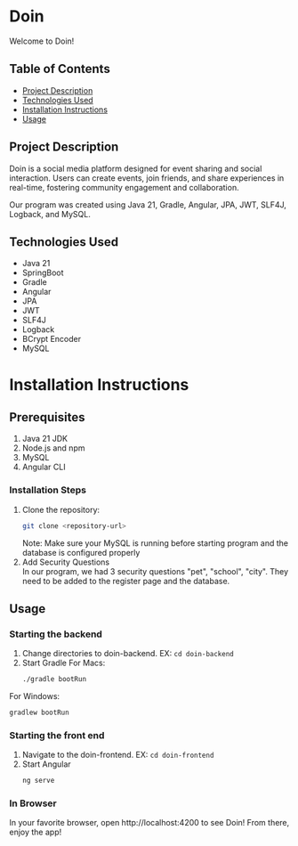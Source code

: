 # Doin
Welcome to Doin!
## Table of Contents
- [Project Description](#project-description)
- [Technologies Used](#technologies-used)
- [Installation Instructions](#installation-instructions)
- [Usage](#usage)

## Project Description
Doin is a social media platform designed for event sharing and social interaction. 
Users can create events, join friends, and share experiences in real-time, fostering community engagement and collaboration.

Our program was created using Java 21, Gradle, Angular, JPA, JWT, SLF4J, Logback, and MySQL.

## Technologies Used
<ul>
  <li>Java 21</li>
  <li>SpringBoot</li>
  <li>Gradle</li>
  <li>Angular</li>
  <li>JPA</li>
  <li>JWT</li>
  <li>SLF4J</li>
  <li>Logback</li>
  <li>BCrypt Encoder</li>
  <li>MySQL</li>
</ul>

# Installation Instructions
## Prerequisites
<ol>
  <li>Java 21 JDK</li>
  <li>Node.js and npm</li>
  <li>MySQL</li>
  <li>Angular CLI</li>
</ol>

### Installation Steps
1. Clone the repository:
   ```bash
   git clone <repository-url>
   ```
   Note: Make sure your MySQL is running before starting program and the database is configured properly
2. Add Security Questions <BR>
   In our program, we had 3 security questions "pet", "school", "city".
   They need to be added to the register page and the database. 


## Usage
### Starting the backend
1. Change directories to doin-backend. EX: `cd doin-backend`
2. Start Gradle
   For Macs:
   ```bash
   ./gradle bootRun
   ```
  For Windows:
  ```bash
  gradlew bootRun
  ```
### Starting the front end
1. Navigate to the doin-frontend. EX: `cd doin-frontend`
2. Start Angular
   ```bash
   ng serve
   ```
### In Browser
In your favorite browser, open http://localhost:4200 to see Doin! From there, enjoy the app!
